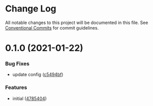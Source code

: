 # Change Log

All notable changes to this project will be documented in this file.
See [Conventional Commits](https://conventionalcommits.org) for commit guidelines.

# 0.1.0 (2021-01-22)


### Bug Fixes

* update config ([c5494bf](https://github.com/equinor/fusion-core/commit/c5494bf7751c143bbedda8c5166693e96ada3027))


### Features

* initial ([4785404](https://github.com/equinor/fusion-core/commit/47854046f9025389399f1761962d32a2c00dd35b))
